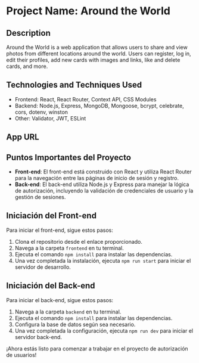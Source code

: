 # Project Name: Around the World

## Description

Around the World is a web application that allows users to share and view photos from different locations around the world. Users can register, log in, edit their profiles, add new cards with images and links, like and delete cards, and more.

## Technologies and Techniques Used

- Frontend: React, React Router, Context API, CSS Modules
- Backend: Node.js, Express, MongoDB, Mongoose, bcrypt, celebrate, cors, dotenv, winston
- Other: Validator, JWT, ESLint

## App URL

## Puntos Importantes del Proyecto

- **Front-end**: El front-end está construido con React y utiliza React Router para la navegación entre las páginas de inicio de sesión y registro.
- **Back-end**: El back-end utiliza Node.js y Express para manejar la lógica de autorización, incluyendo la validación de credenciales de usuario y la gestión de sesiones.

## Iniciación del Front-end

Para iniciar el front-end, sigue estos pasos:

1. Clona el repositorio desde el enlace proporcionado.
2. Navega a la carpeta `frontend` en tu terminal.
3. Ejecuta el comando `npm install` para instalar las dependencias.
4. Una vez completada la instalación, ejecuta `npm run start` para iniciar el servidor de desarrollo.

## Iniciación del Back-end

Para iniciar el back-end, sigue estos pasos:

1. Navega a la carpeta `backend` en tu terminal.
2. Ejecuta el comando `npm install` para instalar las dependencias.
3. Configura la base de datos según sea necesario.
4. Una vez completada la configuración, ejecuta `npm run dev` para iniciar el servidor back-end.

¡Ahora estás listo para comenzar a trabajar en el proyecto de autorización de usuarios!
